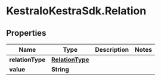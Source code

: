# KestraIoKestraSdk.Relation

## Properties

Name | Type | Description | Notes
------------ | ------------- | ------------- | -------------
**relationType** | [**RelationType**](RelationType.md) |  | 
**value** | **String** |  | 


